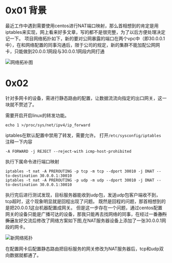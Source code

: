 [title]:centos通过iptables进行NAT端口映射
[tag]:network,centos,运维相关
[group]:运维
[date]:2022-04-24

# 0x01 背景

最近工作中遇到需要使用centos进行NAT端口映射，那么首相想到的肯定是用iptables来实现，网上看来好多文章，写的都不是很完整，为了以后方便处理决定记一下。
项目网络拓扑如下，新的要对公网暴露的端口在两个vpc中（即30.0.0.1中），在和网络配置的同事沟通后，限于公司的规定，新的集群不能加配公网网卡，只能做到20.0.0.1网段与30.0.0.1网段内网打通

![网络拓补图](http://assets.processon.com/chart_image/625f69700e3e74074ac874d0.png)

# 0x02 

针对多网卡的设备，需进行静态路由的配置，让数据流流向指定的出口网关，这一块就不赘述了。

需要开启开启linux的转发功能。

```shell
echo 1 >/proc/sys/net/ipv4/ip_forward
```

iptables在默认配置中禁用了转发，需要允许。
打开`/etc/sysconfig/iptables` 注释一下内容
```shell
-A FORWARD -j REJECT --reject-with icmp-host-prohibited
```

执行下属命令进行端口映射
```shell
iptables -t nat -A PREROUTING -p tcp -m tcp --dport 30010 -j DNAT --to-destination 30.0.0.1:30010
iptables -t nat -A PREROUTING -p udp -m udp --dport 30010 -j DNAT --to-destination 30.0.0.1:30010

```

执行完后进行测试发现，目标服务器能收到udp包，发送udp包客户端收不到，tcp超时，这个现象明显就是回程出现了问题。
既然是回程的问题，那首相想到的是把20.0.0.1这台机器配置成网关。
但是这一步存在一个问题，通过centos配置网关的设备只能是广播可达的设备，那我只能再去找网络的同事，在经过一番~~激烈撕逼~~友好交流后修改了网络方案如下图,在NAT服务器设备上添加了一张30.0.0.1网段的网卡。

![新网络拓扑](http://assets.processon.com/chart_image/625f7756f346fb072784b76f.png)

在配置网卡后配置静态路由把目标服务的网关修改为NAT服务器后，tcp和udp双向数据就都通了。


